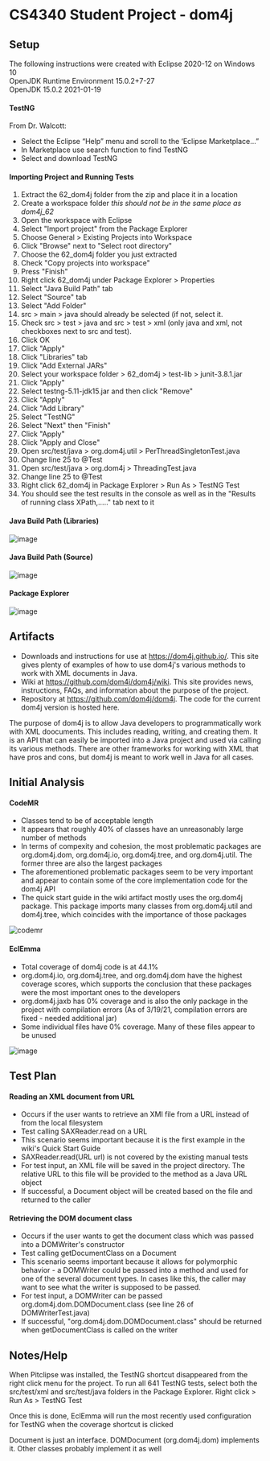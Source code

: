 # CS4340 Student Project - dom4j

## Setup
The following instructions were created with Eclipse 2020-12 on Windows 10  
OpenJDK Runtime Environment 15.0.2+7-27  
OpenJDK 15.0.2 2021-01-19  

#### TestNG
From Dr. Walcott:
- Select the Eclipse “Help” menu and scroll to the ‘Eclipse Marketplace...” 
- In Marketplace use search function to find TestNG 
- Select and download TestNG 

#### Importing Project and Running Tests
1. Extract the 62_dom4j folder from the zip and place it in a location
2. Create a workspace folder *this should not be in the same place as dom4j_62*
3. Open the workspace with Eclipse
4. Select "Import project" from the Package Explorer
5. Choose General > Existing Projects into Workspace
6. Click "Browse" next to "Select root directory"
7. Choose the 62_dom4j folder you just extracted
8. Check "Copy projects into workspace"
9. Press "Finish"
10. Right click 62_dom4j under Package Explorer > Properties
11. Select "Java Build Path" tab
12. Select "Source" tab
13. Select "Add Folder"
14. src > main > java should already be selected (if not, select it.
15. Check src > test > java and src > test > xml (only java and xml, not checkboxes next to src and test).
16. Click OK
17. Click "Apply"
18. Click "Libraries" tab
19. Click "Add External JARs"
20. Select your workspace folder > 62_dom4j > test-lib > junit-3.8.1.jar
21. Click "Apply"
22. Select testng-5.11-jdk15.jar and then click "Remove"
23. Click "Apply"
24. Click "Add Library"
25. Select "TestNG"
26. Select "Next" then "Finish"
27. Click "Apply"
28. Click "Apply and Close"
29. Open src/test/java > org.dom4j.util > PerThreadSingletonTest.java
30. Change line 25 to @Test
31. Open src/test/java > org.dom4j > ThreadingTest.java
32. Change line 25 to @Test
33. Right click 62_dom4j in Package Explorer > Run As > TestNG Test
34. You should see the test results in the console as well as in the "Results of running class XPath,....." tab next to it

#### Java Build Path (Libraries)
![image](https://user-images.githubusercontent.com/78122778/109726789-87cf5e80-7b70-11eb-9532-dd7efcdd4b71.png)

#### Java Build Path (Source)
![image](https://user-images.githubusercontent.com/78122778/109726868-a170a600-7b70-11eb-958b-b1ce54239ef1.png)

#### Package Explorer
![image](https://user-images.githubusercontent.com/78122778/109727001-daa91600-7b70-11eb-98a7-f9f2dee610f5.png)

## Artifacts
- Downloads and instructions for use at https://dom4j.github.io/. This site gives plenty of examples of how to use dom4j's various methods to work with XML documents in Java.
- Wiki at https://github.com/dom4j/dom4j/wiki. This site provides news, instructions, FAQs, and information about the purpose of the project.
- Repository at https://github.com/dom4j/dom4j. The code for the current dom4j version is hosted here.  
  
The purpose of dom4j is to allow Java developers to programmatically work with XML doocuments. This includes reading, writing, and creating them. It is an API that can easily be imported into a Java project and used via calling its various methods. There are other frameworks for working with XML that have pros and cons, but dom4j is meant to work well in Java for all cases.

## Initial Analysis
#### CodeMR
- Classes tend to be of acceptable length
- It appears that roughly 40% of classes have an unreasonably large number of methods
- In terms of compexity and cohesion, the most problematic packages are org.dom4j.dom, org.dom4j.io, org.dom4j.tree, and org.dom4j.util. The former three are also the largest packages
- The aforementioned problematic packages seem to be very important and appear to contain some of the core implementation code for the dom4j API
- The quick start guide in the wiki artifact mostly uses the org.dom4j package. This package imports many classes from org.dom4j.util and dom4j.tree, which coincides with the importance of those packages  
  
![codemr](https://user-images.githubusercontent.com/78122778/109860076-f1a44280-7c1a-11eb-9c0e-ccca7f6a7b48.PNG)
  
#### EclEmma
- Total coverage of dom4j code is at 44.1%
- org.dom4j.io, org.dom4j.tree, and org.dom4j.dom have the highest coverage scores, which supports the conclusion that these packages were the most important ones to the developers
- org.dom4j.jaxb has 0% coverage and is also the only package in the project with compilation errors (As of 3/19/21, compilation errors are fixed - needed additional jar)
- Some individual files have 0% coverage. Many of these files appear to be unused  
  
![image](https://user-images.githubusercontent.com/78122778/109874183-01785280-7c2c-11eb-9a3d-93d90f2b002b.png)
  
## Test Plan
#### Reading an XML document from URL
- Occurs if the user wants to retrieve an XMl file from a URL instead of from the local filesystem
- Test calling SAXReader.read on a URL
- This scenario seems important because it is the first example in the wiki's Quick Start Guide
- SAXReader.read(URL url) is not covered by the existing manual tests
- For test input, an XML file will be saved in the project directory. The relative URL to this file will be provided to the method as a Java URL object
- If successful, a Document object will be created based on the file and returned to the caller

#### Retrieving the DOM document class
- Occurs if the user wants to get the document class which was passed into a DOMWriter's constructor
- Test calling getDocumentClass on a Document
- This scenario seems important because it allows for polymorphic behavior - a DOMWriter could be passed into a method and used for one of the several document types. In cases like this, the caller may want to see what the writer is supposed to be passed.
- For test input, a DOMWriter can be passed org.dom4j.dom.DOMDocument.class (see line 26 of DOMWriterTest.java)
- If successful, "org.dom4j.dom.DOMDocument.class" should be returned when getDocumentClass is called on the writer

## Notes/Help
When Pitclipse was installed, the TestNG shortcut disappeared from the right click menu for the project. To run all 641 TestNG tests, select both the src/test/xml and src/test/java folders in the Package Explorer. Right click > Run As > TestNG Test
  
Once this is done, EclEmma will run the most recently used configuration for TestNG when the coverage shortcut is clicked  
  
Document is just an interface. DOMDocument (org.dom4j.dom) implements it. Other classes probably implement it as well
